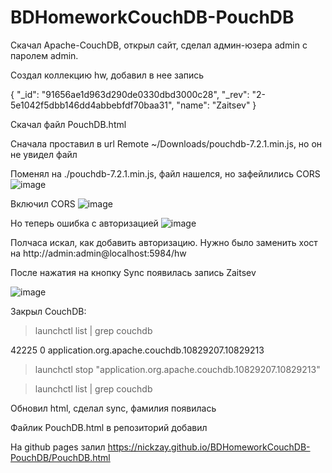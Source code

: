 # BDHomeworkCouchDB-PouchDB

Скачал Apache-CouchDB, открыл сайт, сделал админ-юзера admin с паролем admin.

Создал коллекцию hw, добавил в нее запись 

{
  "_id": "91656ae1d963d290de0330dbd3000c28",
  "_rev": "2-5e1042f5dbb146dd4abbebfdf70baa31",
  "name": "Zaitsev"
}

Скачал файл PouchDB.html

Сначала проставил в url Remote ~/Downloads/pouchdb-7.2.1.min.js, но он не увидел файл

Поменял на ./pouchdb-7.2.1.min.js, файл нашелся, но зафейлились CORS ![image](https://user-images.githubusercontent.com/54956141/161120175-7fdba24b-e4d6-4862-90c2-f9babe43ebe0.png)

Включил CORS ![image](https://user-images.githubusercontent.com/54956141/161120606-6e17fbf1-fd5d-4f74-85e8-64b40d16de3b.png)

Но теперь ошибка с авторизацией ![image](https://user-images.githubusercontent.com/54956141/161120685-27d866e1-c1e8-48e8-afbe-f3467960fc83.png)

Полчаса искал, как добавить авторизацию. Нужно было заменить хост на http://admin:admin@localhost:5984/hw

После нажатия на кнопку Sync появилась запись Zaitsev 

![image](https://user-images.githubusercontent.com/54956141/161123673-8346ddca-2cbd-443d-a411-3afe7fcf3c55.png)

Закрыл CouchDB:
 > launchctl list | grep couchdb

   42225	0	application.org.apache.couchdb.10829207.10829213

 > launchctl stop "application.org.apache.couchdb.10829207.10829213"

 > launchctl list | grep couchdb

Обновил html, сделал sync, фамилия появилась

Файлик PouchDB.html в репозиторий добавил

На github pages залил https://nickzay.github.io/BDHomeworkCouchDB-PouchDB/PouchDB.html
